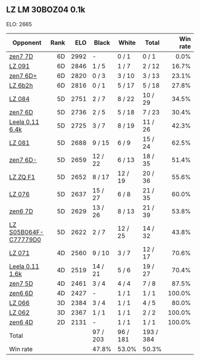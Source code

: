 ## LZ LM 30BOZ04 0.1k ##

ELO: 2665

Opponent | Rank | ELO | Black | White | Total | Win rate
---------|-----:|----:|-------|-------|-------|-------:
[zen7 7D](zen7%207D.md) | 6D | 2992 | - | 0 / 1 | 0 / 1 | 0.0%
[LZ 091](LZ%20091.md) | 6D | 2846 | 1 / 5 | 1 / 7 | 2 / 12 | 16.7%
[zen7 6D+](zen7%206D+.md) | 6D | 2820 | 0 / 3 | 3 / 10 | 3 / 13 | 23.1%
[LZ 6b2h](LZ%206b2h.md) | 6D | 2816 | 0 / 1 | 5 / 17 | 5 / 18 | 27.8%
[LZ 084](LZ%20084.md) | 5D | 2751 | 2 / 7 | 8 / 22 | 10 / 29 | 34.5%
[zen7 6D](zen7%206D.md) | 5D | 2736 | 2 / 5 | 5 / 18 | 7 / 23 | 30.4%
[Leela 0.11 6.4k](Leela%200.11%206.4k.md) | 5D | 2725 | 3 / 7 | 8 / 19 | 11 / 26 | 42.3%
[LZ 081](LZ%20081.md) | 5D | 2688 | 9 / 15 | 6 / 9 | 15 / 24 | 62.5%
[zen7 6D-](zen7%206D-.md) | 5D | 2659 | 12 / 22 | 6 / 13 | 18 / 35 | 51.4%
[LZ ZQ F1](LZ%20ZQ%20F1.md) | 5D | 2652 | 8 / 17 | 12 / 19 | 20 / 36 | 55.6%
[LZ 076](LZ%20076.md) | 5D | 2637 | 15 / 27 | 6 / 8 | 21 / 35 | 60.0%
[zen6 7D](zen6%207D.md) | 5D | 2629 | 13 / 26 | 8 / 13 | 21 / 39 | 53.8%
[LZ S05B064F-C77779D0](LZ%20S05B064F-C77779D0.md) | 5D | 2622 | 2 / 7 | 12 / 25 | 14 / 32 | 43.8%
[LZ 071](LZ%20071.md) | 4D | 2560 | 9 / 10 | 3 / 7 | 12 / 17 | 70.6%
[Leela 0.11 1.6k](Leela%200.11%201.6k.md) | 4D | 2519 | 14 / 21 | 5 / 6 | 19 / 27 | 70.4%
[zen7 5D](zen7%205D.md) | 4D | 2461 | 3 / 4 | 4 / 4 | 7 / 8 | 87.5%
[zen6 6D](zen6%206D.md) | 4D | 2427 | - | 1 / 1 | 1 / 1 | 100.0%
[LZ 066](LZ%20066.md) | 3D | 2384 | 3 / 4 | 1 / 1 | 4 / 5 | 80.0%
[LZ 062](LZ%20062.md) | 3D | 2367 | 1 / 1 | 1 / 1 | 2 / 2 | 100.0%
[zen6 4D](zen6%204D.md) | 2D | 2131 | - | 1 / 1 | 1 / 1 | 100.0%
Total | | | 97 / 203 | 96 / 181 | 193 / 384 | 
Win rate| | | 47.8% | 53.0% | 50.3% | 
